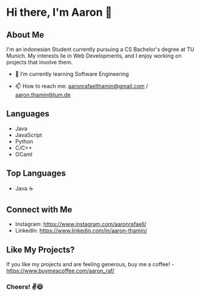 # Hi there, I'm Aaron 👋

## About Me
I'm an indonesian Student currently pursuing a CS Bachelor's degree at TU Munich. My interests lie in Web Developments, and I enjoy working on projects that involve them.

- 🌱 I’m currently learning Software Engineering
<!-- - 👯 I’m looking to collaborate on Web Development -->
- 📫 How to reach me: aaronrafaelthamin@gmail.com / aaron.thamin@tum.de


## Languages
- Java
- JavaScript
- Python
- C/C++
- OCaml
  

## Top Languages
- Java ☕️


## Connect with Me
- Instagram: https://www.instagram.com/aaronrafaell/
- LinkedIn: https://www.linkedin.com/in/aaron-thamin/


## Like My Projects?
If you like my projects and are feeling generous, buy me a coffee! - https://www.buymeacoffee.com/aaron_raf/


### Cheers! ✌️😄

<!--
**aaronraf/aaronraf** is a ✨ _special_ ✨ repository because its `README.md` (this file) appears on your GitHub profile.

Here are some ideas to get you started:

- 🔭 I’m currently working on ...
- 🤔 I’m looking for help with ...
- 💬 Ask me about ...
- 😄 Pronouns: ...
- ⚡ Fun fact: ...
-->
